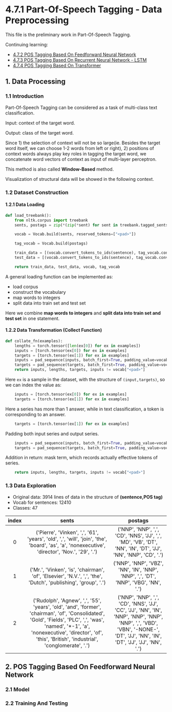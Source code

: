 # 4.7.1 Part-Of-Speech Tagging - Data Preprocessing

This file is the preliminary work in Part-Of-Speech Tagging.

Continuing learning:

- [4.7.2 POS Tagging Based On Feedforward Neural Network]()
- [4.7.3 POS Tagging Based On Recurrent Neural Network - LSTM]()
- [4.7.4 POS Tagging Based On Transformer]()

## 1. Data Processing

### 1.1 Introduction

Part-Of-Speech Tagging can be considered as a task of multi-class text classification.

Input: context of the target word.

Output: class of the target word.

Since 1) the selection of context will not be so large(ie. Besides the target word itself,
we can choose 1-2 words from left or right), 2) positions of context words always play key roles in
tagging the target word, we concatenate word vectors of context as input of multi-layer perceptron.

This method is also called **Window-Based** method.

Visualization of structural data will be showed in the following context.


### 1.2 Dataset Construction

#### 1.2.1 Data Loading

```python
def load_treebank():
    from nltk.corpus import treebank
    sents, postags = zip(*(zip(*sent) for sent in treebank.tagged_sents()))

    vocab = Vocab.build(sents, reserved_tokens=["<pad>"])

    tag_vocab = Vocab.build(postags)

    train_data = [(vocab.convert_tokens_to_ids(sentence), tag_vocab.convert_tokens_to_ids(tags)) for sentence, tags in zip(sents[:3000], postags[:3000])]
    test_data = [(vocab.convert_tokens_to_ids(sentence), tag_vocab.convert_tokens_to_ids(tags)) for sentence, tags in zip(sents[3000:], postags[3000:])]

    return train_data, test_data, vocab, tag_vocab
```

A general loading function can be implemented as:
- load corpus
- construct the vocabulary
- map words to integers
- split data into train set and test set

Here we combine **map words to integers** and **split data into train set and test set** in one statement.

#### 1.2.2 Data Transformation (Collect Function)

```python
def collate_fn(examples):
    lengths = torch.tensor([len(ex[0]) for ex in examples])
    inputs = [torch.tensor(ex[0]) for ex in examples]
    targets = [torch.tensor(ex[1]) for ex in examples]
    inputs = pad_sequence(inputs, batch_first=True, padding_value=vocab["<pad>"])
    targets = pad_sequence(targets, batch_first=True, padding_value=vocab["<pad>"])
    return inputs, lengths, targets, inputs != vocab["<pad>"]
```

Here ```ex``` is a sample in the dataset, with the structure of ```(input,targets)```, so we can index the value as:
```python
    inputs = [torch.tensor(ex[0]) for ex in examples]
    targets = [torch.tensor(ex[1]) for ex in examples]
```


Here a series has more than 1 answer, while in text classification, a token is corresponding to an answer.
```python
    targets = [torch.tensor(ex[1]) for ex in examples]
```

Padding both input series and output series.
```python
    inputs = pad_sequence(inputs, batch_first=True, padding_value=vocab["<pad>"])
    targets = pad_sequence(targets, batch_first=True, padding_value=vocab["<pad>"])
```

Addition in return: mask term, which records actually effective tokens of series.
```python
    return inputs, lengths, targets, inputs != vocab["<pad>"]
```


### 1.3 Data Exploration

- Original data: 3914 lines of data in the structure of **(sentence,POS tag)**
- Vocab for sentences: 12410
- Classes: 47

| index | sents | postags |
| :--: | :--: | :--: |
| 0 | ('Pierre', 'Vinken', ',', '61', 'years', 'old', ',', 'will', 'join', 'the', 'board', 'as', 'a', 'nonexecutive', 'director', 'Nov.', '29', '.') |('NNP', 'NNP', ',', 'CD', 'NNS', 'JJ', ',', 'MD', 'VB', 'DT', 'NN', 'IN', 'DT', 'JJ', 'NN', 'NNP', 'CD', '.') |
| 1 | ('Mr.', 'Vinken', 'is', 'chairman', 'of', 'Elsevier', 'N.V.', ',', 'the', 'Dutch', 'publishing', 'group', '.') |('NNP', 'NNP', 'VBZ', 'NN', 'IN', 'NNP', 'NNP', ',', 'DT', 'NNP', 'VBG', 'NN', '.') |
| 2 | ('Rudolph', 'Agnew', ',', '55', 'years', 'old', 'and', 'former', 'chairman', 'of', 'Consolidated', 'Gold', 'Fields', 'PLC', ',', 'was', 'named', '*-1', 'a', 'nonexecutive', 'director', 'of', 'this', 'British', 'industrial', 'conglomerate', '.') | ('NNP', 'NNP', ',', 'CD', 'NNS', 'JJ', 'CC', 'JJ', 'NN', 'IN', 'NNP', 'NNP', 'NNP', 'NNP', ',', 'VBD', 'VBN', '-NONE-', 'DT', 'JJ', 'NN', 'IN', 'DT', 'JJ', 'JJ', 'NN', '.') |


## 2. POS Tagging Based On Feedforward Neural Network

### 2.1 Model

### 2.2 Training And Testing







